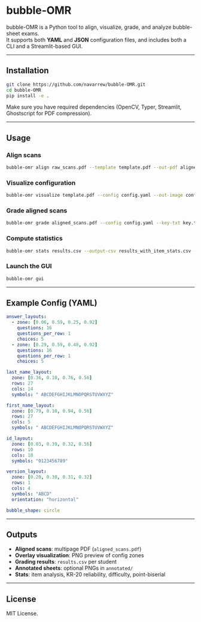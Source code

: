 # bubble-OMR

bubble-OMR is a Python tool to align, visualize, grade, and analyze bubble-sheet exams.  
It supports both **YAML** and **JSON** configuration files, and includes both a CLI and a Streamlit-based GUI.

---

## Installation

```bash
git clone https://github.com/navarrew/bubble-OMR.git
cd bubble-OMR
pip install -e .
```

Make sure you have required dependencies (OpenCV, Typer, Streamlit, Ghostscript for PDF compression).

---

## Usage

### Align scans
```bash
bubble-omr align raw_scans.pdf --template template.pdf --out-pdf aligned_scans.pdf
```

### Visualize configuration
```bash
bubble-omr visualize template.pdf --config config.yaml --out-image config_overlay.png
```

### Grade aligned scans
```bash
bubble-omr grade aligned_scans.pdf --config config.yaml --key-txt key.txt --total-questions 34 --out-csv results.csv --out-annotated-dir annotated --annotate-all-cells
```

### Compute statistics
```bash
bubble-omr stats results.csv --output-csv results_with_item_stats.csv --item-report-csv item_analysis.csv --exam-stats-csv exam_stats.csv
```

### Launch the GUI
```bash
bubble-omr gui
```

---

## Example Config (YAML)

```yaml
answer_layouts:
  - zone: [0.06, 0.59, 0.25, 0.92]
    questions: 16
    questions_per_row: 1
    choices: 5
  - zone: [0.29, 0.59, 0.48, 0.92]
    questions: 16
    questions_per_row: 1
    choices: 5

last_name_layout:
  zone: [0.36, 0.10, 0.76, 0.56]
  rows: 27
  cols: 14
  symbols: " ABCDEFGHIJKLMNOPQRSTUVWXYZ"

first_name_layout:
  zone: [0.79, 0.10, 0.94, 0.56]
  rows: 27
  cols: 5
  symbols: " ABCDEFGHIJKLMNOPQRSTUVWXYZ"

id_layout:
  zone: [0.03, 0.39, 0.32, 0.56]
  rows: 10
  cols: 10
  symbols: "0123456789"

version_layout:
  zone: [0.20, 0.30, 0.31, 0.32]
  rows: 1
  cols: 4
  symbols: "ABCD"
  orientation: "horizontal"

bubble_shape: circle
```

---

## Outputs

- **Aligned scans**: multipage PDF (`aligned_scans.pdf`)
- **Overlay visualization**: PNG preview of config zones
- **Grading results**: `results.csv` per student
- **Annotated sheets**: optional PNGs in `annotated/`
- **Stats**: item analysis, KR-20 reliability, difficulty, point-biserial

---

## License

MIT License.

